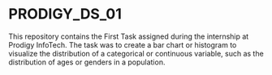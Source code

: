 # PRODIGY_DS_01
This repository contains the First Task assigned during the internship at Prodigy InfoTech.
The task was to create a bar chart or histogram to visualize the distribution of a categorical or continuous variable, such as the distribution of ages or genders in a population.
